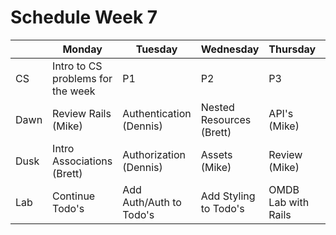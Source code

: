 # Schedule Week 7

|| Monday | Tuesday | Wednesday | Thursday | Friday |
|------|------|-------|--------|---------|-------|
| CS | Intro to CS problems for the week | P1 | P2 | P3 | P4 |
| Dawn | Review Rails (Mike) | Authentication (Dennis)| Nested Resources (Brett) | API's (Mike) | Password Reset (Brett) |
| Dusk | Intro Associations (Brett) | Authorization (Dennis) | Assets (Mike) | Review (Mike)| Lab start |
| Lab | Continue Todo's | Add Auth/Auth to Todo's | Add Styling to Todo's | OMDB Lab with Rails | TDB |
